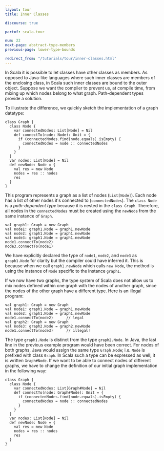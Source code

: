 ```yaml
---
layout: tour
title: Inner Classes

discourse: true

partof: scala-tour

num: 22
next-page: abstract-type-members
previous-page: lower-type-bounds

redirect_from: "/tutorials/tour/inner-classes.html"
---
```


In Scala it is possible to let classes have other classes as members. As opposed to Java-like languages where such inner classes are members of the enclosing class, in Scala such inner classes are bound to the outer object. Suppose we want the compiler to prevent us, at compile time, from mixing up which nodes belong to what graph. Path-dependent types provide a solution.

To illustrate the difference, we quickly sketch the implementation of a graph datatype:

```tut
class Graph {
  class Node {
    var connectedNodes: List[Node] = Nil
    def connectTo(node: Node): Unit = {
      if (connectedNodes.find(node.equals).isEmpty) {
        connectedNodes = node :: connectedNodes
      }
    }
  }
  var nodes: List[Node] = Nil
  def newNode: Node = {
    val res = new Node
    nodes = res :: nodes
    res
  }
}
```
This program represents a graph as a list of nodes (`List[Node]`). Each node has a list of other nodes it's connected to (`connectedNodes`). The `class Node` is a _path-dependent type_ because it is nested in the `class Graph`. Therefore, all nodes in the `connectedNodes` must be created using the `newNode` from the same instance of `Graph`.

```tut
val graph1: Graph = new Graph
val node1: graph1.Node = graph1.newNode
val node2: graph1.Node = graph1.newNode
val node3: graph1.Node = graph1.newNode
node1.connectTo(node2)
node3.connectTo(node1)
```
We have explicitly declared the type of `node1`, `node2`, and `node3` as `graph1.Node` for clarity but the compiler could have inferred it. This is because when we call `graph1.newNode` which calls `new Node`, the method is using the instance of `Node` specific to the instance `graph1`.

If we now have two graphs, the type system of Scala does not allow us to mix nodes defined within one graph with the nodes of another graph, since the nodes of the other graph have a different type.
Here is an illegal program:

```
val graph1: Graph = new Graph
val node1: graph1.Node = graph1.newNode
val node2: graph1.Node = graph1.newNode
node1.connectTo(node2)      // legal
val graph2: Graph = new Graph
val node3: graph2.Node = graph2.newNode
node1.connectTo(node3)      // illegal!
```
The type `graph1.Node` is distinct from the type `graph2.Node`. In Java, the last line in the previous example program would have been correct. For nodes of both graphs, Java would assign the same type `Graph.Node`; i.e. `Node` is prefixed with class `Graph`. In Scala such a type can be expressed as well, it is written `Graph#Node`. If we want to be able to connect nodes of different graphs, we have to change the definition of our initial graph implementation in the following way:

```tut
class Graph {
  class Node {
    var connectedNodes: List[Graph#Node] = Nil
    def connectTo(node: Graph#Node): Unit = {
      if (connectedNodes.find(node.equals).isEmpty) {
        connectedNodes = node :: connectedNodes
      }
    }
  }
  var nodes: List[Node] = Nil
  def newNode: Node = {
    val res = new Node
    nodes = res :: nodes
    res
  }
}
```
